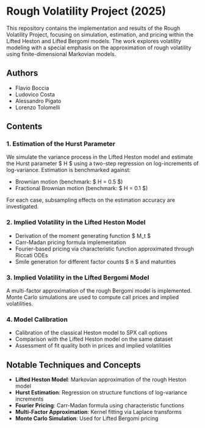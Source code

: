 # Rough Volatility Project (2025)

This repository contains the implementation and results of the Rough Volatility Project, focusing on simulation, estimation, and pricing within the Lifted Heston and Lifted Bergomi models. The work explores volatility modeling with a special emphasis on the approximation of rough volatility using finite-dimensional Markovian models.

## Authors

- Flavio Boccia  
- Ludovico Costa  
- Alessandro Pigato  
- Lorenzo Tolomelli

## Contents

### 1. Estimation of the Hurst Parameter

We simulate the variance process in the Lifted Heston model and estimate the Hurst parameter $ H $ using a two-step regression on log-increments of log-variance. Estimation is benchmarked against:

- Brownian motion (benchmark: $ H = 0.5 $)
- Fractional Brownian motion (benchmark: $ H = 0.1 $)

For each case, subsampling effects on the estimation accuracy are investigated.

### 2. Implied Volatility in the Lifted Heston Model

- Derivation of the moment generating function $ M_t $
- Carr-Madan pricing formula implementation
- Fourier-based pricing via characteristic function approximated through Riccati ODEs
- Smile generation for different factor counts $ n $ and maturities

### 3. Implied Volatility in the Lifted Bergomi Model

A multi-factor approximation of the rough Bergomi model is implemented. Monte Carlo simulations are used to compute call prices and implied volatilities.

### 4. Model Calibration

- Calibration of the classical Heston model to SPX call options
- Comparison with the Lifted Heston model on the same dataset
- Assessment of fit quality both in prices and implied volatilities

## Notable Techniques and Concepts

- **Lifted Heston Model**: Markovian approximation of the rough Heston model
- **Hurst Estimation**: Regression on structure functions of log-variance increments
- **Fourier Pricing**: Carr-Madan formula using characteristic functions
- **Multi-Factor Approximation**: Kernel fitting via Laplace transforms
- **Monte Carlo Simulation**: Used for Lifted Bergomi pricing
